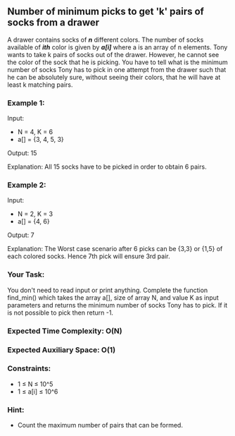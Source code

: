 ## Number of minimum picks to get 'k' pairs of socks from a drawer

A drawer contains socks of ***n*** different colors. The number of socks available of ***ith*** color is given by ***a[i]*** where a is an array of n elements. Tony wants to take k pairs of socks out of the drawer. However, he cannot see the color of the sock that he is picking. You have to tell what is the minimum number of socks Tony has to pick in one attempt from the drawer such that he can be absolutely sure, without seeing their colors, that he will have at least k matching pairs.

### Example 1:

Input:
- N = 4, K = 6
- a[] = {3, 4, 5, 3}

Output: 15

Explanation: All 15 socks have to be picked in order to obtain 6 pairs.

### Example 2:

Input:
- N = 2, K = 3
- a[] = {4, 6}

Output: 7

Explanation: The Worst case scenario after 6 picks can be {3,3} or {1,5} of each colored socks. Hence 7th pick will ensure 3rd pair.

### Your Task:  
You don't need to read input or print anything. Complete the function find_min() which takes the array a[], size of array N, and value K as input parameters and returns the minimum number of socks Tony has to pick. If it is not possible to pick then return -1.

### Expected Time Complexity: O(N)
### Expected Auxiliary Space: O(1)

### Constraints:
- 1 ≤ N ≤ 10^5
- 1 ≤ a[i] ≤ 10^6

### Hint:
- Count the maximum number of pairs that can be formed.
